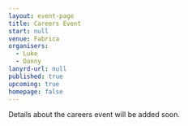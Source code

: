 ```yaml
---
layout: event-page
title: Careers Event
start: null
venue: Fabrica
organisers: 
  - Luke
  - Danny
lanyrd-url: null
published: true
upcoming: true
homepage: false
---
```


Details about the careers event will be added soon.
